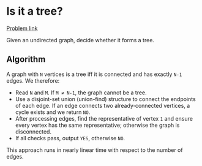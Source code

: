 # Is it a tree?

[Problem link](https://www.spoj.com/problems/PT07Y/)

Given an undirected graph, decide whether it forms a tree.

## Algorithm

A graph with `N` vertices is a tree iff it is connected and has exactly `N-1` edges.
We therefore:

- Read `N` and `M`. If `M ≠ N-1`, the graph cannot be a tree.
- Use a disjoint-set union (union-find) structure to connect the endpoints of each edge.
  If an edge connects two already‑connected vertices, a cycle exists and we return `NO`.
- After processing edges, find the representative of vertex `1` and ensure every
  vertex has the same representative; otherwise the graph is disconnected.
- If all checks pass, output `YES`, otherwise `NO`.

This approach runs in nearly linear time with respect to the number of edges.
